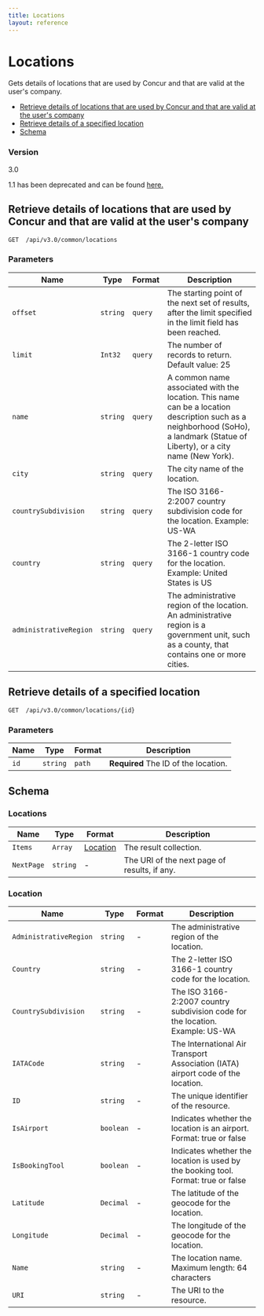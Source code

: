 ```yaml
---
title: Locations
layout: reference
---
```


# Locations

Gets details of locations that are used by Concur and that are valid at the user's company.

* [Retrieve details of locations that are used by Concur and that are valid at the user's company](#get)
* [Retrieve details of a specified location](#getID)
* [Schema](#schema)

### Version
3.0  

1.1 has been deprecated and can be found [here.](/api-reference-deprecated/version-one-one/expense-report/location-resource.html)  


## <a name="get"></a>Retrieve details of locations that are used by Concur and that are valid at the user's company

    GET  /api/v3.0/common/locations

        
### Parameters

Name | Type | Format | Description
-----|------|--------|------------			
`offset`	|	`string`	|	`query`	|	The starting point of the next set of results, after the limit specified in the limit field has been reached.
`limit`	|	`Int32`	|	`query`	|	The number of records to return. Default value: 25
`name`	|	`string`	|	`query`	|	A common name associated with the location. This name can be a location description such as a neighborhood (SoHo), a landmark (Statue of Liberty), or a city name (New York).
`city`	|	`string`	|	`query`	|	The city name of the location.
`countrySubdivision`	|	`string`	|	`query`	|	The ISO 3166-2:2007 country subdivision code for the location. Example: US-WA
`country`	|	`string`	|	`query`	|	The 2-letter ISO 3166-1 country code for the location. Example: United States is US
`administrativeRegion`	|	`string`	|	`query`	|	The administrative region of the location. An administrative region is a government unit, such as a county, that contains one or more cities.



## <a name="getID"></a>Retrieve details of a specified location

    GET  /api/v3.0/common/locations/{id}


### Parameters

Name | Type | Format | Description
-----|------|--------|------------
`id`	|	`string`	|	`path`	|	**Required** The ID of the location.


## <a name="schema"></a>Schema


### <a name="locations"></a>Locations

Name | Type | Format | Description
-----|------|--------|------------
`Items`	|	`Array`	|	[Location](#location)	|	The result collection.
`NextPage`	|	`string`	|	-	|	The URI of the next page of results, if any.


### <a name="location"></a>Location

Name | Type | Format | Description
-----|------|--------|------------
`AdministrativeRegion`	|	`string`	|	-	|	The administrative region of the location.
`Country`	|	`string`	|	-	|	The 2-letter ISO 3166-1 country code for the location.
`CountrySubdivision`	|	`string`	|	-	|	The ISO 3166-2:2007 country subdivision code for the location. Example: US-WA
`IATACode`	|	`string`	|	-	|	The International Air Transport Association (IATA) airport code of the location.
`ID` |	`string`	|	-	|	The unique identifier of the resource.
`IsAirport`	|	`boolean`	|	-	|	Indicates whether the location is an airport. Format: true or false
`IsBookingTool`	|	`boolean`	|	-	|	Indicates whether the location is used by the booking tool. Format: true or false
`Latitude`	|	`Decimal`	|	-	|	The latitude of the geocode for the location.
`Longitude`	|	`Decimal`	|	-	|	The longitude of the geocode for the location.
`Name`	|	`string`	|	-	|	The location name. Maximum length: 64 characters
`URI`	|	`string`	|	-	|	The URI to the resource.
